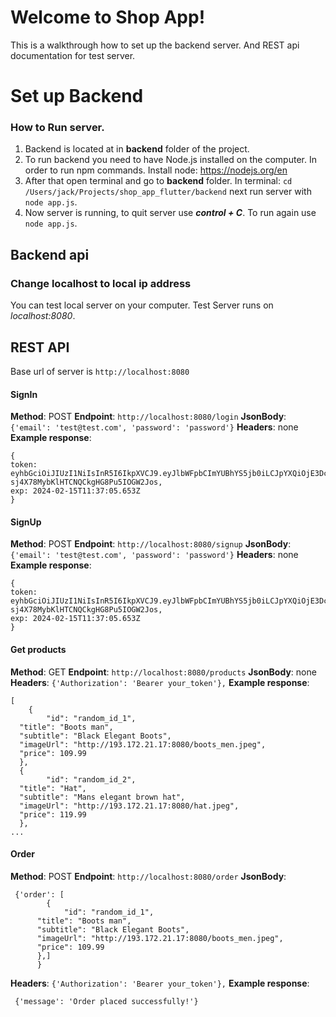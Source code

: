 # Welcome to Shop App!

This is a walkthrough how to set up the backend server. And REST api documentation for test server.
# Set up Backend
### How to Run server.
1. Backend is located at in **backend** folder of the project.
2. To run backend you need to have Node.js installed on the computer. In order to run npm commands. Install node: https://nodejs.org/en
3. After that open terminal and go to **backend** folder. In terminal:
 `cd /Users/jack/Projects/shop_app_flutter/backend` 
 next run server with `node app.js`.
 4. Now server is running, to quit server use ***control + C***. To run again use `node app.js`.

## Backend api

### Change localhost to local ip address
You can test local server on your computer. Test Server runs on *localhost:8080*. 

## REST API

Base url of server is `http://localhost:8080` 

#### SignIn
**Method**: POST
**Endpoint**: `http://localhost:8080/login`
**JsonBody**: `{'email': 'test@test.com', 'password': 'password'}`
**Headers**: none
**Example response**: 

    {
    token: eyhbGciOiJIUzI1NiIsInR5I6IkpXVCJ9.eyJlbWFpbCImYUBhYS5jb0iLCJpYXQiOjE3Dc5ODk4MjsImV4cCITcwNzk5NzAyNX0.5XaXv-sj4X78MybKlHTCNQCkgHG8Pu5IOGW2Jos, 
    exp: 2024-02-15T11:37:05.653Z
    }

#### SignUp
**Method**: POST
**Endpoint**: `http://localhost:8080/signup`
**JsonBody**: `{'email': 'test@test.com', 'password': 'password'}`
**Headers**: none
**Example response**: 

    {
    token: eyhbGciOiJIUzI1NiIsInR5I6IkpXVCJ9.eyJlbWFpbCImYUBhYS5jb0iLCJpYXQiOjE3Dc5ODk4MjsImV4cCITcwNzk5NzAyNX0.5XaXv-sj4X78MybKlHTCNQCkgHG8Pu5IOGW2Jos, 
    exp: 2024-02-15T11:37:05.653Z
    }

#### Get products
**Method**: GET
**Endpoint**: `http://localhost:8080/products`
**JsonBody**: none
**Headers**: `{'Authorization': 'Bearer your_token'},`
**Example response**: 

    [  
        {  
            "id": "random_id_1",  
      "title": "Boots man",  
      "subtitle": "Black Elegant Boots",  
      "imageUrl": "http://193.172.21.17:8080/boots_men.jpeg",  
      "price": 109.99  
      },  
      {  
            "id": "random_id_2",  
      "title": "Hat",  
      "subtitle": "Mans elegant brown hat",  
      "imageUrl": "http://193.172.21.17:8080/hat.jpeg",  
      "price": 119.99  
      },
    ...

####  Order
**Method**: POST
**Endpoint**: `http://localhost:8080/order`
**JsonBody**:

     {'order': [  
            {  
                "id": "random_id_1",  
          "title": "Boots man",  
          "subtitle": "Black Elegant Boots",  
          "imageUrl": "http://193.172.21.17:8080/boots_men.jpeg",  
          "price": 109.99  
          },]
          }

**Headers**: `{'Authorization': 'Bearer your_token'},`
**Example response**: 

     {'message': 'Order placed successfully!'}

